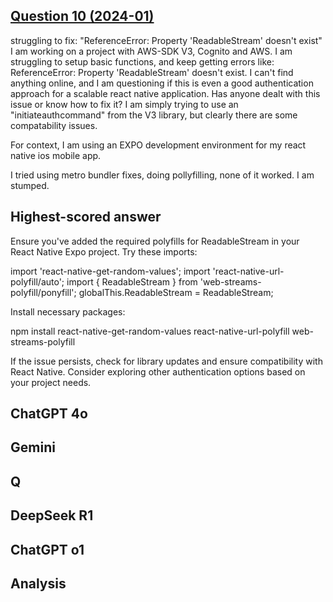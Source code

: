 ## [Question 10 (2024-01)](https://stackoverflow.com/questions/77744589/struggling-to-fix-referenceerror-property-readablestream-doesnt-exist)

struggling to fix: "ReferenceError: Property 'ReadableStream' doesn't exist"
I am working on a project with AWS-SDK V3, Cognito and AWS. I am struggling to setup basic functions, and keep getting errors like: ReferenceError: Property 'ReadableStream' doesn't exist. I can't find anything online, and I am questioning if this is even a good authentication approach for a scalable react native application. Has anyone dealt with this issue or know how to fix it? I am simply trying to use an "initiateauthcommand" from the V3 library, but clearly there are some compatability issues.

For context, I am using an EXPO development environment for my react native ios mobile app.

I tried using metro bundler fixes, doing pollyfilling, none of it worked. I am stumped.


## Highest-scored answer 

Ensure you've added the required polyfills for ReadableStream in your React Native Expo project. Try these imports:

import 'react-native-get-random-values';
import 'react-native-url-polyfill/auto';
import { ReadableStream } from 'web-streams-polyfill/ponyfill';
globalThis.ReadableStream = ReadableStream;

Install necessary packages:

npm install react-native-get-random-values react-native-url-polyfill web-streams-polyfill

If the issue persists, check for library updates and ensure compatibility with React Native. Consider exploring other authentication options based on your project needs.


## ChatGPT 4o




## Gemini




## Q



## DeepSeek R1



## ChatGPT o1



## Analysis 


